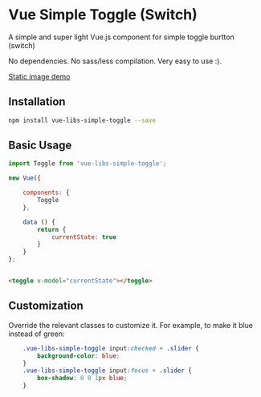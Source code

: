 # Vue Simple Toggle (Switch)

A simple and super light Vue.js component for simple toggle burtton (switch)

No dependencies. No sass/less compilation. Very easy to use :).

[Static image demo](https://drive.google.com/file/d/0BwXZXJf4wVh0cXhHZXVkV3Z2V28/view?usp=sharing)

## Installation

```bash
npm install vue-libs-simple-toggle --save
```

## Basic Usage

```javascript
import Toggle from 'vue-libs-simple-toggle';

new Vue({

    components: {
        Toggle
    },

    data () {
        return {
            currentState: true
        }
    }
};
```

```html

<toggle v-model="currentState"></toggle>

```

## Customization

Override the relevant classes to customize it. For example, to make it blue instead of green:

```css
    .vue-libs-simple-toggle input:checked + .slider {
        background-color: blue;
    }
    .vue-libs-simple-toggle input:focus + .slider {
        box-shadow: 0 0 1px blue;
    }
```
